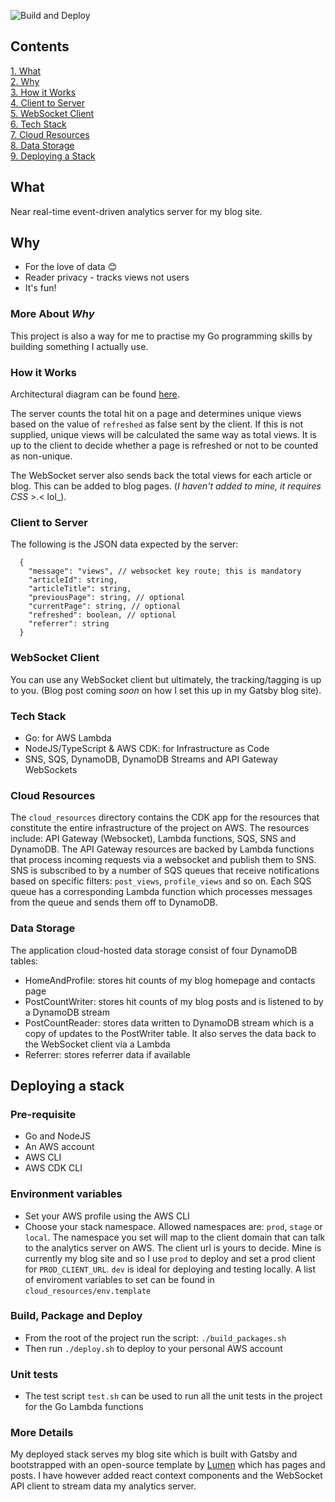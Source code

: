 ![Build and Deploy](https://github.com/Codeama/analytics/workflows/Build%20and%20Deploy/badge.svg)

## Contents

[1. What](#What)  
[2. Why](#Why)  
[3. How it Works](#How-it-Works)  
[4. Client to Server](#Client-to-Server)  
[5. WebSocket Client](#WebSocket-Client)  
[6. Tech Stack](#Tech-Stack)  
[7. Cloud Resources](#Cloud-Resources)  
[8. Data Storage](#Data-Storage)  
[9. Deploying a Stack](Deploying-a-Stack) 

## What 

Near real-time event-driven analytics server for my blog site.

## Why

- For the love of data :blush: 
- Reader privacy - tracks views not users 
- It's fun! 

### More About _Why_

This project is also a way for me to practise my Go programming skills by building something I actually use.

### How it Works

Architectural diagram can be found [here](docs/analytics-resources-diagram.png).

The server counts the total hit on a page and determines unique views based on the value of `refreshed` as false sent by the client. If this is not supplied, unique views will be calculated the same way as total views. It is up to the client to decide whether a page is refreshed or not to be counted as non-unique.

The WebSocket server also sends back the total views for each article or blog. This can be added to blog pages. (_I haven't added to mine, it requires CSS_ >.< lol\_).

### Client to Server

The following is the JSON data expected by the server:

      {
        "message": "views", // websocket key route; this is mandatory
        "articleId": string,
        "articleTitle": string,
        "previousPage": string, // optional
        "currentPage": string, // optional
        "refreshed": boolean, // optional
        "referrer": string
      }

### WebSocket Client

You can use any WebSocket client but ultimately, the tracking/tagging is up to you. (Blog post coming _soon_ on how I set this up in my Gatsby blog site).

### Tech Stack

- Go: for AWS Lambda
- NodeJS/TypeScript & AWS CDK: for Infrastructure as Code
- SNS, SQS, DynamoDB, DynamoDB Streams and API Gateway WebSockets

### Cloud Resources

The `cloud_resources` directory contains the CDK app for the resources that constitute the entire infrastructure of the project on AWS.
The resources include: API Gateway (Websocket), Lambda functions, SQS, SNS and DynamoDB.
The API Gateway resources are backed by Lambda functions that process incoming requests via a websocket and publish them to SNS.
SNS is subscribed to by a number of SQS queues that receive notifications based on specific filters: `post_views`, `profile_views` and so on.
Each SQS queue has a corresponding Lambda function which processes messages from the queue and sends them off to DynamoDB.

### Data Storage

The application cloud-hosted data storage consist of four DynamoDB tables:

- HomeAndProfile: stores hit counts of my blog homepage and contacts page
- PostCountWriter: stores hit counts of my blog posts and is listened to by a DynamoDB stream
- PostCountReader: stores data written to DynamoDB stream which is a copy of updates to the PostWriter table. It also serves the data back to the WebSocket client via a Lambda
- Referrer: stores referrer data if available

## Deploying a stack

### Pre-requisite

- Go and NodeJS
- An AWS account
- AWS CLI
- AWS CDK CLI

### Environment variables

- Set your AWS profile using the AWS CLI
- Choose your stack namespace. Allowed namespaces are: `prod`, `stage` or `local`. The namespace you set will map to the client domain that can talk to the analytics server on AWS. The client url is yours to decide. Mine is currently my blog site and so I use `prod` to deploy and set a prod client for `PROD_CLIENT_URL`. `dev` is ideal for deploying and testing locally. A list of enviroment variables to set can be found in `cloud_resources/env.template`

### Build, Package and Deploy

- From the root of the project run the script: `./build_packages.sh`
- Then run `./deploy.sh` to deploy to your personal AWS account

### Unit tests

- The test script `test.sh` can be used to run all the unit tests in the project for the Go Lambda functions

### More Details

My deployed stack serves my blog site which is built with Gatsby and bootstrapped with an open-source template by [Lumen](https://github.com/alxshelepenok/gatsby-starter-lumen) which has pages and posts. I have however added react context components and the WebSocket API client to stream data my analytics server.
